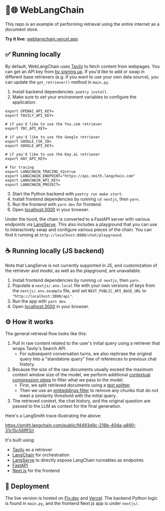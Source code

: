 # 🦜️🌐 WebLangChain

This repo is an example of performing retrieval using the entire internet as a document store.

**Try it live:** [weblangchain.vercel.app](https://weblangchain.vercel.app)

## ✅ Running locally

By default, WebLangChain uses [Tavily](https://tavily.com) to fetch content from webpages. You can get an API key from [by signing up](https://tavily.com/).
If you'd like to add or swap in different base retrievers (e.g. if you want to use your own data source), you can update the `get_retriever()` method in `main.py`.

1. Install backend dependencies: `poetry install`.
2. Make sure to set your environment variables to configure the application:
```
export OPENAI_API_KEY=
export TAVILY_API_KEY=

# if you'd like to use the You.com retriever
export YDC_API_KEY=

# if you'd like to use the Google retriever
export GOOGLE_CSE_ID=
export GOOGLE_API_KEY=

# if you'd like to use the Kay.ai retriever
export KAY_API_KEY=

# for tracing
export LANGCHAIN_TRACING_V2=true
export LANGCHAIN_ENDPOINT="https://api.smith.langchain.com"
export LANGCHAIN_API_KEY=
export LANGCHAIN_PROJECT=
```
3. Start the Python backend with `poetry run make start`.
4. Install frontend dependencies by running `cd nextjs`, then `yarn`.
5. Run the frontend with `yarn dev` for frontend.
6. Open [localhost:3000](http://localhost:3000) in your browser.

Under the hood, the chain is converted to a FastAPI server with various endpoints via [LangServe](https://github.com/langchain-ai/langserve).
This also includes a playground that you can use to interactively swap and configure various pieces of the chain.
You can find it running at `http://localhost:8080/chat/playground`.

## ☕ Running locally (JS backend)

Note that LangServe is not currently supported in JS, and customization of the retriever and model, as well as the playground, are unavailable.

1. Install frontend dependencies by running `cd nextjs`, then `yarn`.
2. Populate a `nextjs/.env.local` file with your own versions of keys from the `nextjs/.env.example` file, and set `NEXT_PUBLIC_API_BASE_URL` to `"http://localhost:3000/api"`.
3. Run the app with `yarn dev`.
4. Open [localhost:3000](http://localhost:3000) in your browser.

## ⚙️ How it works

The general retrieval flow looks like this:

1. Pull in raw content related to the user's initial query using a retriever that wraps Tavily's Search API.
    - For subsequent conversation turns, we also rephrase the original query into a "standalone query" free of references to previous chat history.
2. Because the size of the raw documents usually exceed the maximum context window size of the model, we perform additional [contextual compression steps](https://python.langchain.com/docs/modules/data_connection/retrievers/contextual_compression/) to filter what we pass to the model.
    - First, we split retrieved documents using a [text splitter](https://python.langchain.com/docs/modules/data_connection/document_transformers/).
    - Then we use an [embeddings filter](https://python.langchain.com/docs/modules/data_connection/retrievers/contextual_compression/#embeddingsfilter) to remove any chunks that do not meet a similarity threshold with the initial query.
3. The retrieved context, the chat history, and the original question are passed to the LLM as context for the final generation.

Here's a LangSmith trace illustrating the above:

https://smith.langchain.com/public/f4493d9c-218b-404a-a890-31c15c56fff3/r

It's built using:

- [Tavily](https://tavily.com) as a retriever
- [LangChain](https://github.com/langchain-ai/langchain/) for orchestration
- [LangServe](https://github.com/langchain-ai/langserve) to directly expose LangChain runnables as endpoints
- [FastAPI](https://fastapi.tiangolo.com/)
- [Next.js](https://nextjs.org) for the frontend

## 🚀 Deployment

The live version is hosted on [Fly.dev](https://fly.dev) and [Vercel](https://vercel.com).
The backend Python logic is found in `main.py`, and the frontend Next.js app is under `nextjs/`.
